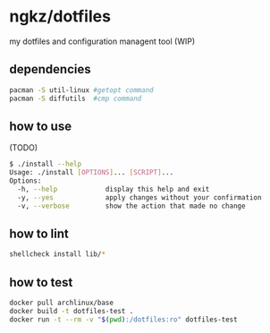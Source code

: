 # ngkz/dotfiles
my dotfiles and configuration managent tool (WIP)

## dependencies
```sh
pacman -S util-linux #getopt command
pacman -S diffutils  #cmp command
```

## how to use
(TODO)

```sh
$ ./install --help
Usage: ./install [OPTIONS]... [SCRIPT]...
Options:
  -h, --help            display this help and exit
  -y, --yes             apply changes without your confirmation
  -v, --verbose         show the action that made no change
```

## how to lint
```sh
shellcheck install lib/*
```

## how to test
```sh
docker pull archlinux/base
docker build -t dotfiles-test .
docker run -t --rm -v "$(pwd):/dotfiles:ro" dotfiles-test
```
